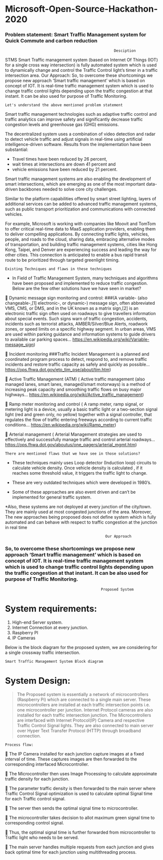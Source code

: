 # Microsoft-Open-Source-Hackathon-2020

### Problem statement: Smart Traffic Management system for Quick Commute and carbon reduction

                                                      Desciption
STMS Smart Traffic management system (based on Internet Of Things (IOT) for a single cross way intersection) is fully automated system which is used to dynamically change and control the Traffic Control light’s timer in a traffic intersection area.
Our Approach:
So, to overcome these shortcomings we propose new approach ‘Smart traffic management’ which is based on concept of IOT.
It is real-time traffic management system which is used to change traffic control lights depending upon the traffic congestion at that instant.
It can be also used for purpose of Traffic Monitoring.

      
    Let's understand the above mentioned problem statement
                                        
Smart traffic management technologies such as adaptive traffic control and traffic analytics can improve safety and significantly decrease traffic congestion levels and greenhouse gas (GHG) emissions.

The decentralized system uses a combination of video detection and radar to detect vehicle traffic and adjust signals in real-time using artificial intelligence-driven software. Results from the implementation have been substantial: 
* Travel times have been reduced by 26 percent, 
* wait times at intersections are down 41 percent and 
* vehicle emissions have been reduced by 21 percent.  

Smart traffic management systems are also enabling the development of smart intersections, which are emerging as one of the most important data-driven backbones needed to solve core city challenges.

Similar to the platform capabilities offered by smart street lighting, layers of additional services can be added to advanced traffic management systems, such as public transport prioritization and communications with connected vehicles.

For example, Microsoft is working with companies like Moovit and TomTom to offer critical real-time data to MaaS application providers, enabling them to deliver compelling applications. By connecting traffic lights, vehicles, people, and roads to the cloud, sharing data, embracing alternative modes of transportation, and building traffic management systems, cities like Hong Kong, Taipei, and Denver are experiencing success and leading the way for other cities. This connection is anticipated to enable a bus rapid transit route to be prioritized through targeted greenlight timing.

    Existing Techniques and flaws in these techniques
* In Field of Traffic Management System, many techniques and algorithms have been proposed and implemented to reduce traffic congestion.
Below are the few other solutions have we have seen in market? 
 
 Dynamic message sign monitoring and control: ###(A variable- (also changeable-,[1] electronic-, or dynamic-) message sign, often abbreviated VMS, CMS, or DMS, and in the UK known as a matrix sign,[2] is an electronic traffic sign often used on roadways to give travellers information about special events. Such signs warn of traffic congestion, accidents, incidents such as terrorist attacks, AMBER/Silver/Blue Alerts, roadwork zones, or speed limits on a specific highway segment. In urban areas, VMS are used within parking guidance and information systems to guide drivers to available car parking spaces... https://en.wikipedia.org/wiki/Variable-message_sign)

 Incident monitoring ###Traffic Incident Management is a planned and coordinated program process to detect, respond to, and remove traffic incidents and restore traffic capacity as safely and quickly as possible... https://ops.fhwa.dot.gov/eto_tim_pse/about/tim.htm)

 Active Traffic Management (ATM) ( Active traffic management (also managed lanes, smart lanes, managed/smart motorways) is a method of increasing peak capacity and smoothing traffic flows on busy major highways... https://en.wikipedia.org/wiki/Active_traffic_management) 

 Ramp meter monitoring and control ( A ramp meter, ramp signal, or metering light is a device, usually a basic traffic light or a two-section signal light (red and green only, no yellow) together with a signal controller, that regulates the flow of traffic entering freeways according to current traffic conditions... https://en.wikipedia.org/wiki/Ramp_meter)

 Arterial management ( Arterial Management strategies are used to effectively and successfully manage traffic and control arterial roadways... https://ops.fhwa.dot.gov/aboutus/one_pagers/arterial_mgmt.htm)

    There are mentioned flaws that we have see in those solutions?
 
* These techniques mainly uses Loop detector (Induction loop) circuits to calculate vehicle density. Once vehicle density is calculated , if it reaches some threshold value, it triggers the traffic light to change.  
 
* These are very outdated techniques which were developed in 1980’s. 
 
* Some of these approaches are also event driven and can’t be implemented for general traffic system. 
 
*Also, these systems are not deployed at every junction of the city/town. They are mainly used at most congested junctions of the area. Moreover, The new approaches being proposed does not define system which is fully automated and can behave with respect to traffic congestion at the junction in real time 


                                                  Our Approach
### So, to overcome these shortcomings we propose new approach ‘Smart traffic management’ which is based on concept of IOT. It is real-time traffic management system which is used to change traffic control lights depending upon the traffic congestion at that instant. It can be also used for purpose of Traffic Monitoring. 


                                                Proposed System 
# System requirements: 
 
1) High-end Server system. 
2) Internet Connection at every junction.  
3) Raspberry PI  
4) IP Cameras
 
Below is the block diagram for the proposed system, we are considering for a single crossway traffic intersection. 

    Smart Traffic Management System Block diagram 
# System Design: 
 
> The Proposed system is essentially a network of microcontrollers (Raspberry Pi) which are connected to a single main server. 
> These microcontrollers are installed at each traffic intersection points i.e. one microcontroller per junction. 
> Internet Protocol cameras are also installed for each traffic intersection junction. 
> The Microcontrollers are interfaced with Internet Protocol(IP) Camera and respective Traffic Control Signal lights. They are also connected to main server over Hyper Text Transfer Protocol (HTTP) through broadband connection. 
  
    Process flow:
    
 The IP Camera installed for each junction capture images at a fixed interval of time. These captures images are then forwarded to the corresponding interfaced Microcontroller. 

 The Microcontroller then uses Image Processing to calculate approximate traffic density for each junction. 

 The parameter traffic density is then forwarded to the main server where Traffic Control Signal optimization is used to calculate optimal Signal time for each Traffic control signal. 

 The server then sends the optimal signal time to microcontroller. 

 The microcontroller takes decision to allot maximum green signal time to corresponding control signal. 

 Thus, the optimal signal time is further forwarded from microcontroller to Traffic light who needs to be served. 

 The main server handles multiple requests from each junction and gives back optimal time for each junction using multithreading process. 

